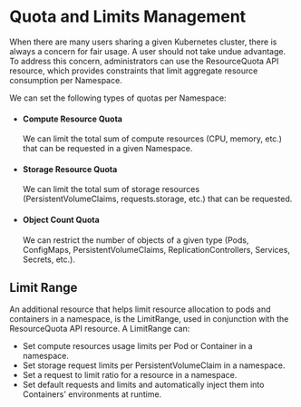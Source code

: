 # Quota and Limits Management

When there are many users sharing a given Kubernetes cluster, there is always a concern for fair usage. A user should not take undue advantage. To address this concern, administrators can use the ResourceQuota API resource, which provides constraints that limit aggregate resource consumption per Namespace.

We can set the following types of quotas per Namespace:

* #### Compute Resource Quota
    We can limit the total sum of compute resources (CPU, memory, etc.) that can be requested in a given Namespace.
* #### Storage Resource Quota
    We can limit the total sum of storage resources (PersistentVolumeClaims, requests.storage, etc.) that can be requested.
* #### Object Count Quota
    We can restrict the number of objects of a given type (Pods, ConfigMaps, PersistentVolumeClaims, ReplicationControllers, Services, Secrets, etc.).

## Limit Range

An additional resource that helps limit resource allocation to pods and containers in a namespace, is the LimitRange, used in conjunction with the ResourceQuota API resource. A LimitRange can:

* Set compute resources usage limits per Pod or Container in a namespace.
* Set storage request limits per PersistentVolumeClaim in a namespace.
* Set a request to limit ratio for a resource in a namespace.
* Set default requests and limits and automatically inject them into Containers' environments at runtime.